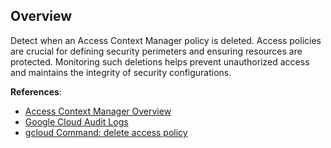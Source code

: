## Overview

Detect when an Access Context Manager policy is deleted. Access policies are crucial for defining security perimeters and ensuring resources are protected. Monitoring such deletions helps prevent unauthorized access and maintains the integrity of security configurations.

**References**:
- [Access Context Manager Overview](https://cloud.google.com/access-context-manager/docs/overview)
- [Google Cloud Audit Logs](https://cloud.google.com/logging/docs/audit)
- [gcloud Command: delete access policy](https://cloud.google.com/sdk/gcloud/reference/access-context-manager/policies/delete)